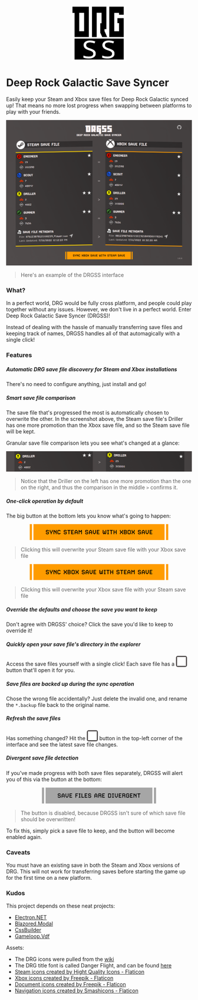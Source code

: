 <p align="center"><img src="https://raw.githubusercontent.com/naschorr/deep-rock-galactic-save-syncer/master/resources/images/logo.png" width="150"/></p>

# Deep Rock Galactic Save Syncer
Easily keep your Steam and Xbox save files for Deep Rock Galactic synced up! That means no more lost progress when swapping between platforms to play with your friends.

<p align="center"><img src="https://raw.githubusercontent.com/naschorr/deep-rock-galactic-save-syncer/master/resources/images/example.png" width="800"/></p>

> Here's an example of the DRGSS interface

### What?
In a perfect world, DRG would be fully cross platform, and people could play together without any issues. However, we don't live in a perfect world. Enter Deep Rock Galactic Save Syncer (DRGSS)!

Instead of dealing with the hassle of manually transferring save files and keeping track of names, DRGSS handles all of that automagically with a single click!

### Features
##### Automatic DRG save file discovery for Steam and Xbox installations
There's no need to configure anything, just install and go!

##### Smart save file comparison
The save file that's progressed the most is automatically chosen to overwrite the other. In the screenshot above, the Steam save file's Driller has one more promotion than the Xbox save file, and so the Steam save file will be kept.

Granular save file comparison lets you see what's changed at a glance:

<p align="center"><img src="https://raw.githubusercontent.com/naschorr/deep-rock-galactic-save-syncer/main/resources/images/example_comparison.png" /></p>

> Notice that the Driller on the left has one more promotion than the one on the right, and thus the comparison in the middle `>` confirms it.

##### One-click operation by default
The big button at the bottom lets you know what's going to happen:

<p align="center"><img src="https://raw.githubusercontent.com/naschorr/deep-rock-galactic-save-syncer/main/resources/images/example_button_steam_xbox.png" /></p>

> Clicking this will overwrite your Steam save file with your Xbox save file

<p align="center"><img src="https://raw.githubusercontent.com/naschorr/deep-rock-galactic-save-syncer/main/resources/images/example_button_xbox_steam.png" /></p>

> Clicking this will overwrite your Xbox save file with your Steam save file

##### Override the defaults and choose the save you want to keep
Don't agree with DRGSS' choice? Click the save you'd like to keep to override it!

##### Quickly open your save file's directory in the explorer
Access the save files yourself with a single click! Each save file has a <span style="display: inline-block; background-color: #504B4B; border-radius: 5px; padding: 3px; width: 24px; height: 24px;"><img src="https://raw.githubusercontent.com/naschorr/deep-rock-galactic-save-syncer/main/resources/icons/arrow_icon.png" /></span> button that'll open it for you.

##### Save files are backed up during the sync operation
Chose the wrong file accidentally? Just delete the invalid one, and rename the `*.backup` file back to the original name.

##### Refresh the save files
Has something changed? Hit the <span style="display: inline-block; background-color: #504B4B; border-radius: 5px; padding: 3px; width: 24px; height: 24px;"><img src="https://raw.githubusercontent.com/naschorr/deep-rock-galactic-save-syncer/main/resources/icons/drg_icons/resupplier_icon.png" /></span> button in the top-left corner of the interface and see the latest save file changes.

##### Divergent save file detection
If you've made progress with both save files separately, DRGSS will alert you of this via the button at the bottom:

<p align="center"><img src="https://raw.githubusercontent.com/naschorr/deep-rock-galactic-save-syncer/main/resources/images/example_button_divergent.png" /></p>

> The button is disabled, because DRGSS isn't sure of which save file should be overwritten!

To fix this, simply pick a save file to keep, and the button will become enabled again.

### Caveats
You must have an existing save in both the Steam and Xbox versions of DRG. This will not work for transferring saves before starting the game up for the first time on a new platform.

### Kudos
This project depends on these neat projects:
- [Electron.NET](https://github.com/ElectronNET/Electron.NET)
- [Blazored.Modal](https://github.com/Blazored/Modal)
- [CssBuilder](https://github.com/justforfun-click/CssBuilder)
- [Gameloop.Vdf](https://github.com/Shravan2x/Gameloop.Vdf)

Assets:
- The DRG icons were pulled from the [wiki](https://deeprockgalactic.fandom.com/wiki/Deep_Rock_Galactic_Wiki)
- The DRG title font is called Danger Flight, and can be found [here](http://www.iconian.com/fonts2/dangerflight.zip)
- [Steam icons created by Hight Quality Icons - Flaticon](https://www.flaticon.com/free-icons/steam)
- [Xbox icons created by Freepik - Flaticon](https://www.flaticon.com/free-icons/xbox)
- [Document icons created by Freepik - Flaticon](https://www.flaticon.com/free-icons/document)
- [Navigation icons created by Smashicons - Flaticon](https://www.flaticon.com/free-icons/navigation)
